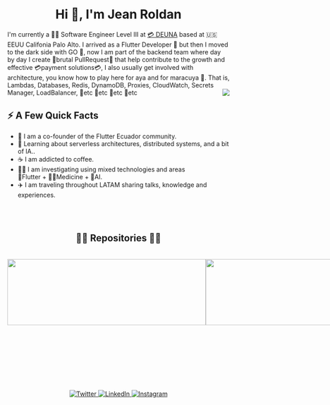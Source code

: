 <h1 align="center">Hi 👋, I'm Jean Roldan</h1>
I'm currently a 👨‍💻 Software Engineer Level III at <a href="https://www.deuna.com" title="DEUNA">💳 DEUNA</a>  based at 🇺🇸 EEUU Califonia Palo Alto. I arrived as a Flutter Developer 💙 but then I moved to the dark side with GO 😬, now I am part of the backend team where day by day I create 🤪brutal PullRequest🤪 that help contribute to the growth and effective 💳payment solutions💳, I also usually get involved with architecture, you know how to play here for aya and for maracuya 🤣. That is, Lambdas, Databases, Redis, DynamoDB, Proxies, CloudWatch, Secrets Manager, LoadBalancer, 🥵etc 🥵etc 🥵etc 🥵etc
<img align="right" src="yo.gif" />
<h2>⚡️ A Few Quick Facts</h2>
<ul>
<li>💙 I am a co-founder of the Flutter Ecuador community.</li>
<li>🦾 Learning about serverless architectures, distributed systems, and a bit of IA..</li>
<li>☕ I am addicted to coffee.</li>
<li>🧑‍💻 I am investigating using mixed technologies and areas <br>   💙Flutter + 👨‍⚕️Medicine + 🦿AI.</li>
<li>✈️ I am traveling throughout LATAM sharing talks, knowledge and experiences.</li>
</ul>

<br/><br/>
<h2 align="center">👨‍💻 Repositories 👨‍💻</h2>
<br>

<div width="100%" style="display: flex;">
  <a href="https://github.com/JeanRoldanDev/FlutterConfLatam" title="FlutterConfLatam">
    <img style="width: 450px !important;height: 150px !important" src="https://github-readme-stats.vercel.app/api/pin/?username=JeanRoldanDev&repo=FlutterConfLatam&theme=solarized-dark&bg_color=071A2C&border_color=61dafb&border_radius=20">  
  </a>
  <a href="https://github.com/JeanRoldanDev/GoogleIOLaPaz" title="GoogleIOLaPaz">
    <img style="width: 450px !important;height: 150px !important" src="https://github-readme-stats.vercel.app/api/pin/?username=JeanRoldanDev&repo=GoogleIOLaPaz&theme=solarized-dark&bg_color=071A2C&border_color=61dafb&border_radius=20">
  </a>
</div>

<br/>





<br/><br/><br/><br/><br/><br/>




<p align="center">
  <a href="https://twitter.com/JeanRoldanDev" target="_blank">
    <img src="https://img.shields.io/badge/twitter-%231DA1F2.svg?&style=for-the-badge&logo=twitter&logoColor=white&color=071A2C" alt="Twitter"/>
  </a>
  <a href="https://www.linkedin.com/in/jeanroldandev" target="_blank">
    <img src="https://img.shields.io/badge/linkedin-%230077B5.svg?&style=for-the-badge&logo=linkedin&logoColor=white&color=071A2C" alt="LinkedIn"/>
  </a>
  <a href="https://instagram.com/jeanroldan.dev" target="_blank">
    <img src="https://img.shields.io/badge/instagram-%23E4405F.svg?&style=for-the-badge&logo=instagram&logoColor=white&color=071A2C" alt="Instagram"/>
  </a>
</p>
